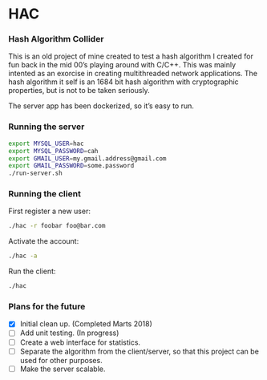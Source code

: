 # HAC
### Hash Algorithm Collider

This is an old project of mine created to test a hash algorithm I created for fun back in the mid 00’s playing around with C/C++. This was mainly intented as an exorcise in creating multithreaded network applications. The hash algorithm it self is an 1684 bit hash algorithm with cryptographic properties, but is not to be taken seriously.

The server app has been dockerized, so it’s easy to run.

### Running the server
```bash
export MYSQL_USER=hac
export MYSQL_PASSWORD=cah
export GMAIL_USER=my.gmail.address@gmail.com
export GMAIL_PASSWORD=some.password
./run-server.sh
```

### Running the client
First register a new user:
```bash
./hac -r foobar foo@bar.com
```
Activate the account:
```bash
./hac -a
```
Run the client:
```bash
./hac
```

### Plans for the future
- [x] Initial clean up. (Completed Marts 2018)
- [ ] Add unit testing. (In progress)
- [ ] Create a web interface for statistics.
- [ ] Separate the algorithm from the client/server, so that this project can be used for other purposes.
- [ ] Make the server scalable.

